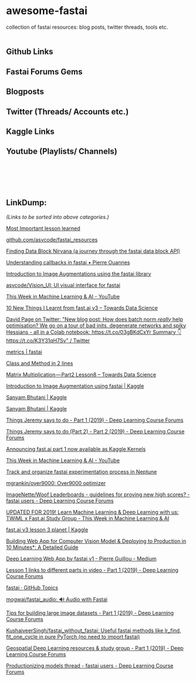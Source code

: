 # awesome-fastai
collection of fastai resources: blog posts, twitter threads, tools etc.
<br></br>


## Github Links
## Fastai Forums Gems
## Blogposts
## Twitter (Threads/ Accounts etc.)
## Kaggle Links
## Youtube (Playlists/ Channels)


<br></br>
<br></br>
## LinkDump: 
*(Links to be sorted into above categories.)*

[Most Important lesson learned](https://forums.fast.ai/t/most-important-lesson-learned/8623/7)

[github.com/asvcode/fastai_resources](https://github.com/asvcode/fastai_resources)

[Finding Data Block Nirvana (a journey through the fastai data block API)](https://blog.usejournal.com/finding-data-block-nirvana-a-journey-through-the-fastai-data-block-api-c38210537fe4)

[Understanding callbacks in fastai • Pierre Ouannes](https://pouannes.github.io/blog/callbacks-fastai/)

[Introduction to Image Augmentations using the fastai library](https://hackernoon.com/introduction-to-image-augmentations-using-the-fastai-library-692dfaa2da42)

[asvcode/Vision_UI: UI visual interface for fastai](https://github.com/asvcode/Vision_UI)

[This Week in Machine Learning & AI - YouTube](https://www.youtube.com/channel/UC7kjWIK1H8tfmFlzZO-wHMw/playlists)

[10 New Things I Learnt from fast.ai v3 – Towards Data Science](https://towardsdatascience.com/10-new-things-i-learnt-from-fast-ai-v3-4d79c1f07e33)

[David Page on Twitter: "New blog post: How does batch norm _really_ help optimisation? We go on a tour of bad inits, degenerate networks and spiky Hessians - all in a Colab notebook: https://t.co/03gBKdCxYr Summary 👇 https://t.co/K3Y31qH7Sv" / Twitter](https://mobile.twitter.com/dcpage3/status/1141700299071066112)

[metrics | fastai](https://docs.fast.ai/metrics.html)

[Class and Method in 2 lines](https://pbs.twimg.com/media/D9oEBy1VUAA8jfa?format=jpg&name=large)

[Matrix Multiplication — Part2 Lesson8 – Towards Data Science](https://towardsdatascience.com/matrix-multiplication-part2-lesson8-34c9b77855c4)

[Introduction to Image Augmentation using fastai | Kaggle](https://www.kaggle.com/init27/introduction-to-image-augmentation-using-fastai)

[Sanyam Bhutani | Kaggle](https://www.kaggle.com/init27/discussion)

[Sanyam Bhutani | Kaggle](https://www.kaggle.com/init27/kernels)

[Things Jeremy says to do - Part 1 (2019) - Deep Learning Course Forums](https://forums.fast.ai/t/things-jeremy-says-to-do/36682)

[Things Jeremy says to do (Part 2) - Part 2 (2019) - Deep Learning Course Forums](https://forums.fast.ai/t/things-jeremy-says-to-do-part-2/41533)

[Announcing fast.ai part 1 now available as Kaggle Kernels](https://towardsdatascience.com/announcing-fast-ai-part-1-now-available-as-kaggle-kernels-8ef4ca3b9ce6)

[This Week in Machine Learning & AI - YouTube](https://www.youtube.com/channel/UC7kjWIK1H8tfmFlzZO-wHMw/playlists)

[Track and organize fastai experimentation process in Neptune](https://medium.com/neptune-ml/track-and-organize-fastai-experimentation-process-in-neptune-78ec8d6b18b0)

[mgrankin/over9000: Over9000 optimizer](https://github.com/mgrankin/over9000)

[ImageNette/Woof Leaderboards - guidelines for proving new high scores? - fastai users - Deep Learning Course Forums](https://forums.fast.ai/t/imagenette-woof-leaderboards-guidelines-for-proving-new-high-scores/52714/19)

[UPDATED FOR 2019! Learn Machine Learning & Deep Learning with us: TWiML x Fast.ai Study Group - This Week in Machine Learning & AI](https://twimlai.com/twiml-x-fast-ai/)

[fast.ai v3 lesson 3 planet | Kaggle](https://www.kaggle.com/hortonhearsafoo/fast-ai-v3-lesson-3-planet)

[Building Web App for Computer Vision Model & Deploying to Production in 10 Minutes\*: A Detailed Guide](https://towardsdatascience.com/building-web-app-for-computer-vision-model-deploying-to-production-in-10-minutes-a-detailed-ec6ac52ec7e4)

[Deep Learning Web App by fastai v1 - Pierre Guillou - Medium](https://medium.com/@pierre_guillou/deep-learning-web-app-by-fastai-v1-3ab4c20b7cac)

[Lesson 1 links to different parts in video - Part 1 (2019) - Deep Learning Course Forums](https://forums.fast.ai/t/lesson-1-links-to-different-parts-in-video/27581)

[fastai · GitHub Topics](https://github.com/topics/fastai)

[mogwai/fastai_audio: 🔊️ Audio with Fastai](https://github.com/mogwai/fastai_audio)

[Tips for building large image datasets - Part 1 (2019) - Deep Learning Course Forums](https://forums.fast.ai/t/tips-for-building-large-image-datasets/26688/6)

[KushajveerSingh/fastai_without_fastai: Useful fastai methods like lr_find, fit_one_cycle in pure PyTorch (no need to import fastai)](https://github.com/KushajveerSingh/fastai_without_fastai)

[Geospatial Deep Learning resources & study group - Part 1 (2019) - Deep Learning Course Forums](https://forums.fast.ai/t/geospatial-deep-learning-resources-study-group/31044)

[Productionizing models thread - fastai users - Deep Learning Course Forums](https://forums.fast.ai/t/productionizing-models-thread/28353)